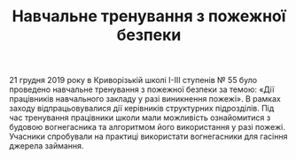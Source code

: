 ﻿---
title: Навчальне тренування з пожежної безпеки
---

21 грудня 2019 року в Криворізькій школі І-ІІІ ступенів № 55 було проведено навчальне тренування з пожежної безпеки за темою: «Дії працівників навчального закладу у разі виникнення пожежі». В рамках заходу відпрацьовувалися дії керівників структурних підрозділів. Під час тренування працівники школи мали можливість ознайомитися з будовою вогнегасника та алгоритмом його використання у разі пожежі. Учасники спробували на практиці використати вогнегасники для гасіння джерела займання.

<slideshow />
